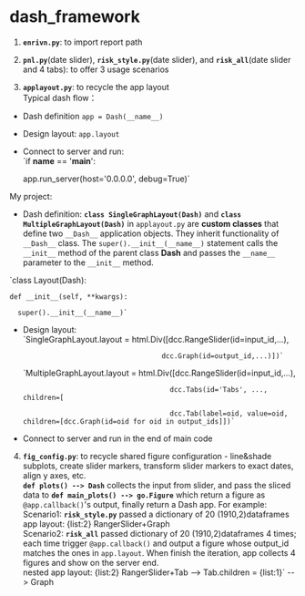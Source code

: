 # dash_framework
1. **`enrivn.py`**: to import report path 

2. **`pnl.py`**(date slider), **`risk_style.py`**(date slider), and **`risk_all`**(date slider and 4 tabs): to offer 3 usage scenarios  

4. **`applayout.py`**: to recycle the app layout       
Typical dash flow：   
- Dash definition `app = Dash(__name__)` 
- Design layout: `app.layout`
- Connect to server and run:    
  `if __name__ == '__main__':  
  
    app.run_server(host='0.0.0.0', debug=True)`  

My project:  
-  Dash definition: **`class SingleGraphLayout(Dash)`** and **`class MultipleGraphLayout(Dash)`** in `applayout.py` are **custom classes** that define two `__Dash__` application objects. They inherit functionality of `__Dash__` class. The `super().__init__(__name__)` statement calls the `__init__` method of the parent class __Dash__ and passes the `__name__` parameter to the `__init__` method.  

`class Layout(Dash):  

    def __init__(self, **kwargs):  
    
      super().__init__(__name__)`  
        
- Design layout:  
  `SingleGraphLayout.layout = html.Div([dcc.RangeSlider(id=input_id,...),  
  
                                        dcc.Graph(id=output_id,...)])`  
  `MultipleGraphLayout.layout = html.Div([dcc.RangeSlider(id=input_id,...),  
  
                                          dcc.Tabs(id='Tabs', ..., children=[  
                                          
                                          dcc.Tab(label=oid, value=oid, children=[dcc.Graph(id=oid for oid in output_ids]])`  
- Connect to server and run in the end of main code

4. **`fig_config.py`**: to recycle shared figure configuration - line&shade subplots, create slider markers, transform slider markers to exact dates, align y axes, etc.  
**`def plots() --> Dash`** collects the input from slider, and pass the sliced data to **`def main_plots() --> go.Figure`** which return a figure as  `@app.callback()`'s output, finally return a Dash app. For example:     
     Scenario1: **`risk_style.py`** passed a dictionary of 20 (1910,2)dataframes  
     app layout: {list:2} RangerSlider+Graph    
     Scenario2: **`risk_all`** passed dictionary of 20 (1910,2)dataframes 4 times; each time trigger `@app.callback()` and output a figure whose output_id matches the ones in `app.layout`. When finish the iteration, app collects 4 figures and show on the server end.  
     nested app layout: {list:2} RangerSlider+Tab --> Tab.children = {list:1}` --> Graph




